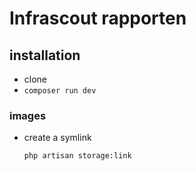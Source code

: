 # Infrascout rapporten

## installation

- clone
- `composer run dev`

### images

- create a symlink
  ```bash
  php artisan storage:link
  ```
